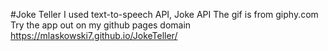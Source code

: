 #Joke Teller 
I used text-to-speech API, Joke API
The gif is from giphy.com
Try the app out on my github pages domain https://mlaskowski7.github.io/JokeTeller/
